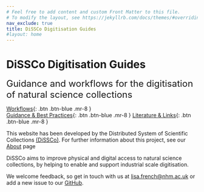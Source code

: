 ```yaml
---
# Feel free to add content and custom Front Matter to this file.
# To modify the layout, see https://jekyllrb.com/docs/themes/#overriding-theme-defaults
nav_exclude: true
title: DiSSCo Digitisation Guides
#layout: home
---
```

# DiSSCo Digitisation Guides 
<span style="font-size:24px">Guidance and workflows for the digitisation of natural science collections</span>

<span class="fs-5">[Workflows](/CollectionType.html){: .btn .btn-blue .mr-8 }</span>  											
<span class="fs-5">[Guidance & Best Practices](/BestPractice.html){: .btn .btn-blue .mr-8 }</span>
<span class="fs-5">[Literature & Links](/Literature/Literature.html){: .btn .btn-blue .mr-8 }</span>

This website has been developed by the Distributed System of Scientific Collections [(DiSSCo)](https://dissco.eu). For further information about this project, see our [About](/about) page

DiSSCo aims to improve physical and digital access to natural science collections, by helping to enable and support industrial scale digitisation.

We welcome feedback, so get in touch with us at lisa.french@nhm.ac.uk or add a new issue to our [GitHub](https://github.com/DiSSCo/dissco.github.io/issues).
